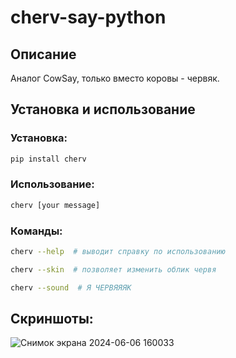 # cherv-say-python
## Описание
Аналог CowSay, только вместо коровы - червяк.
## Установка и использование
### Установка:
```bash
pip install cherv
```
### Использование:
```bash
cherv [your message]
```
### Команды:
```bash
cherv --help  # выводит справку по использованию
```
```bash
cherv --skin  # позволяет изменить облик червя
```
```bash
cherv --sound  # Я ЧЕРВЯЯЯК
```
## Скриншоты:


![Снимок экрана 2024-06-06 160033](https://github.com/AyaalTech/wormsay-python/assets/80465121/7b82236f-6551-4565-adf7-ba283e0f12e0)

